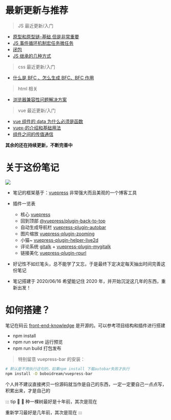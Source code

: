 # 最新更新与推荐

> JS 最近更新/入门

- [原型和原型链-基础,但是非常重要](/JavaScript/原型和原型链.html)
- [JS 事件循环机制宏任务微任务](/JavaScript/JS事件循环机制宏任务微任务.html)
- [闭包](/JavaScript/闭包.html)
- [JS 继承的几种方式](/JavaScript/继承的几种方式.html)

> css 最近更新/入门

- [什么是 BFC 、怎么生成 BFC、BFC 作用](/CSS/什么是BFC怎么生成BFCBFC作用.html)

> html 相关

- [浏览器兼容性问题解决方案](/Html相关/浏览器兼容性问题解决方案.html)

> vue 最近更新/入门

- [vue 组件的 data 为什么必须是函数](/Vue/vue组件的data为什么必须是函数.html)
- [vuex-的介绍和基础用法](/Vue/vuex的介绍.html)
- [组件之间的传值通信](/Vue/组件之间的传值通信.html)

**其余的还在持续更新，不断完善中**

# 关于这份笔记

![](https://gitee.com/Jioho/img/raw/master/knowledge/logo/20200606180101.png)

- 笔记的框架基于：[vuepress](https://vuepress.vuejs.org/zh/guide/) 非常强大而且美观的一个博客工具

- 插件一览表
  - 核心 [vuepress](https://vuepress.vuejs.org/zh/guide/)
  - 回到顶部 [@vuepress/plugin-back-to-top](https://vuepress.vuejs.org/zh/plugin/official/plugin-back-to-top.html)
  - 自动生成导航栏 [vuepress-plugin-autobar](https://github.com/boboidream/vuepress-bar)
  - 图片缩放 [vuepress-plugin-zooming](https://vuepress.github.io/zh/plugins/zooming/#%E5%AE%89%E8%A3%85)
  - 小猫~ [vuepress-plugin-helper-live2d](https://github.com/JoeyBling/vuepress-plugin-helper-live2d)
  - 评论系统 [gitalk](https://github.com/gitalk/gitalk) + [vuepress-plugin-mygitalk](https://github.com/JoeyBling/vuepress-plugin-mygitalk)
  - 链接美化 [vuepress-plugin-rpurl](https://github.com/boboidream/vuepress-plugin-rpurl)

* 好记性不如烂笔头，总不能学了又忘，于是最终下定决定每天抽出时间完善这份笔记

* 笔记搭建于 2020/06/16 希望能记住 2020 年，并开始沉淀这几年的东西，重新出发！

# 如何搭建？

笔记在码云 [front-end-knowledge](https://gitee.com/Jioho/front-end-knowledge) 是开源的。可以参考项目结构和插件进行搭建

- npm install
- npm run serve 运行预览
- npm run build 打包发布

> 特别留意 vuepress-bar 的安装：

```sh
# 默认是不用执行这句的，如果npm install 下载autobar失败才执行
npm install -D boboidream/vuepress-bar
```

个人并不建议直接拷贝一份源码就当作是自己的东西，一定一定要自己一点点写，积累出来，才是自己的

::: tip 🌳 📓
种一棵树最好是十年前，其次是现在

重新学习最好是几年前，其次是现在
:::
